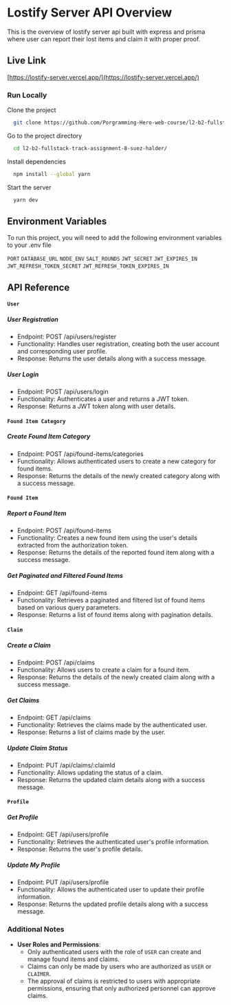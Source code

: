 # Lostify Server API Overview

This is the overview of lostify server api built with express and prisma where user can report their lost items and claim it with proper proof.

## Live Link

[https://lostify-server.vercel.app/](https://lostify-server.vercel.app/)

### Run Locally

Clone the project

```bash
  git clone https://github.com/Porgramming-Hero-web-course/l2-b2-fullstack-track-assignment-8-suez-halder.git
```

Go to the project directory

```bash
  cd l2-b2-fullstack-track-assignment-8-suez-halder/
```

Install dependencies

```bash
  npm install --global yarn
```

Start the server

```bash
  yarn dev
```

## Environment Variables

To run this project, you will need to add the following environment variables to your .env file

`PORT`
`DATABASE_URL`
`NODE_ENV`
`SALT_ROUNDS`
`JWT_SECRET`
`JWT_EXPIRES_IN`
`JWT_REFRESH_TOKEN_SECRET`
`JWT_REFRESH_TOKEN_EXPIRES_IN`

## API Reference

#### `User`

##### User Registration

-   Endpoint: POST /api/users/register
-   Functionality: Handles user registration, creating both the user account and corresponding user profile.
-   Response: Returns the user details along with a success message.

##### User Login

-   Endpoint: POST /api/users/login
-   Functionality: Authenticates a user and returns a JWT token.
-   Response: Returns a JWT token along with user details.

#### `Found Item Category`

##### Create Found Item Category

-   Endpoint: POST /api/found-items/categories
-   Functionality: Allows authenticated users to create a new category for found items.
-   Response: Returns the details of the newly created category along with a success message.

#### `Found Item`

##### Report a Found Item

-   Endpoint: POST /api/found-items
-   Functionality: Creates a new found item using the user's details extracted from the authorization token.
-   Response: Returns the details of the reported found item along with a success message.

##### Get Paginated and Filtered Found Items

-   Endpoint: GET /api/found-items
-   Functionality: Retrieves a paginated and filtered list of found items based on various query parameters.
-   Response: Returns a list of found items along with pagination details.

#### `Claim`

##### Create a Claim

-   Endpoint: POST /api/claims
-   Functionality: Allows users to create a claim for a found item.
-   Response: Returns the details of the newly created claim along with a success message.

##### Get Claims

-   Endpoint: GET /api/claims
-   Functionality: Retrieves the claims made by the authenticated user.
-   Response: Returns a list of claims made by the user.

##### Update Claim Status

-   Endpoint: PUT /api/claims/:claimId
-   Functionality: Allows updating the status of a claim.
-   Response: Returns the updated claim details along with a success message.

#### `Profile`

##### Get Profile

-   Endpoint: GET /api/users/profile
-   Functionality: Retrieves the authenticated user's profile information.
-   Response: Returns the user's profile details.

##### Update My Profile

-   Endpoint: PUT /api/users/profile
-   Functionality: Allows the authenticated user to update their profile information.
-   Response: Returns the updated profile details along with a success message.

### Additional Notes

-   **User Roles and Permissions**:
    -   Only authenticated users with the role of `USER` can create and manage found items and claims.
    -   Claims can only be made by users who are authorized as `USER` or `CLAIMER`.
    -   The approval of claims is restricted to users with appropriate permissions, ensuring that only authorized personnel can approve claims.
